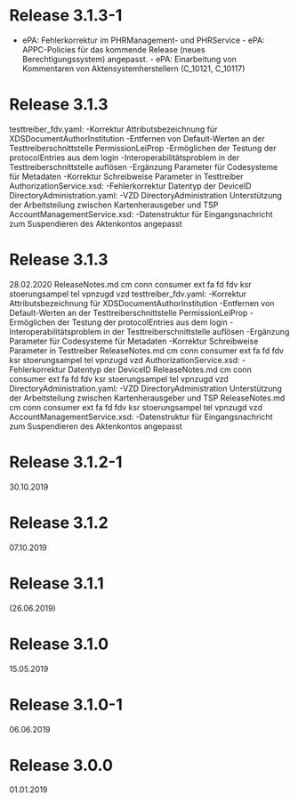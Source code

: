 # Release 3.1.3-1
- ePA: Fehlerkorrektur im PHRManagement- und PHRService - ePA: APPC-Policies für das kommende Release (neues Berechtigungssystem) angepasst. - ePA: Einarbeitung von Kommentaren von Aktensystemherstellern (C_10121, C_10117)

# Release 3.1.3
testtreiber_fdv.yaml: -Korrektur Attributsbezeichnung für XDSDocumentAuthorInstitution -Entfernen von Default-Werten an der Testtreiberschnittstelle PermissionLeiProp -Ermöglichen der Testung der protocolEntries aus dem login -Interoperabilitätsproblem in der Testtreiberschnittstelle auflösen -Ergänzung Parameter für Codesysteme für Metadaten -Korrektur Schreibweise Parameter in Testtreiber AuthorizationService.xsd: -Fehlerkorrektur Datentyp der DeviceID DirectoryAdministration.yaml: -VZD DirectoryAdministration Unterstützung der Arbeitsteilung zwischen Kartenherausgeber und TSP AccountManagementService.xsd: -Datenstruktur für Eingangsnachricht zum Suspendieren des Aktenkontos angepasst

# Release 3.1.3
28.02.2020
 ReleaseNotes.md cm conn consumer ext fa fd fdv ksr stoerungsampel tel vpnzugd vzd testtreiber_fdv.yaml: 
 -Korrektur Attributsbezeichnung für XDSDocumentAuthorInstitution 
 -Entfernen von Default-Werten an der Testtreiberschnittstelle PermissionLeiProp 
 -Ermöglichen der Testung der protocolEntries aus dem login 
 -Interoperabilitätsproblem in der Testtreiberschnittstelle auflösen 
 -Ergänzung Parameter für Codesysteme für Metadaten 
 -Korrektur Schreibweise Parameter in Testtreiber 
 ReleaseNotes.md cm conn consumer ext fa fd fdv ksr stoerungsampel tel vpnzugd vzd AuthorizationService.xsd: 
 -Fehlerkorrektur Datentyp der DeviceID 
 ReleaseNotes.md cm conn consumer ext fa fd fdv ksr stoerungsampel tel vpnzugd vzd DirectoryAdministration.yaml: 
 -VZD DirectoryAdministration Unterstützung der Arbeitsteilung zwischen Kartenherausgeber und TSP 
 ReleaseNotes.md cm conn consumer ext fa fd fdv ksr stoerungsampel tel vpnzugd vzd AccountManagementService.xsd: 
 -Datenstruktur für Eingangsnachricht zum Suspendieren des Aktenkontos angepasst 


# Release 3.1.2-1
30.10.2019

# Release 3.1.2
07.10.2019

# Release 3.1.1
(26.06.2019)

# Release 3.1.0
15.05.2019

# Release 3.1.0-1
06.06.2019

# Release 3.0.0
01.01.2019

